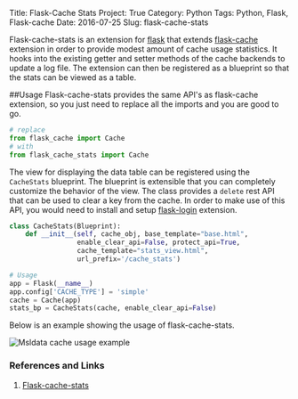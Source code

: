 Title: Flask-Cache Stats
Project: True
Category: Python
Tags: Python, Flask, Flask-cache
Date: 2016-07-25
Slug: flask-cache-stats

Flask-cache-stats is an extension for [flask](http://flask.pocoo.org/) that extends [flask-cache](http://pythonhosted.org/Flask-Cache/) extension in order to provide modest amount of cache usage statistics. It hooks into the existing getter and setter methods of the cache backends to update a log file. The extension can then be registered as a blueprint so that the stats can be viewed as a table.

##Usage
Flask-cache-stats provides the same API's as flask-cache extension, so you just need to replace all the imports and you are good to go.
```python
# replace
from flask_cache import Cache
# with
from flask_cache_stats import Cache
```
The view for displaying the data table can be registered using the `CacheStats` blueprint. The blueprint is extensible that you can completely customize the behavior of the view. The class provides a `delete` rest API that can be used to clear a key from the cache. In order to make use of this API, you would need to install and setup [flask-login](https://flask-login.readthedocs.io/en/latest/) extension.
```python
class CacheStats(Blueprint):
    def __init__(self, cache_obj, base_template="base.html",
                 enable_clear_api=False, protect_api=True,
                 cache_template="stats_view.html",
                 url_prefix='/cache_stats')

# Usage
app = Flask(__name__)
app.config['CACHE_TYPE'] = 'simple'
cache = Cache(app)
stats_bp = CacheStats(cache, enable_clear_api=False)
```

Below is an example showing the usage of flask-cache-stats.

![Msldata cache usage example]({filename}/images/2016/flask-cache-stats.png)

### References and Links
1. [Flask-cache-stats](https://github.com/nikhilkalige/flask-cache-stats "Flask-cache-stats")
